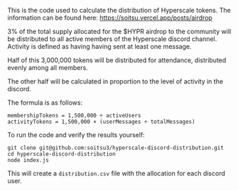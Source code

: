 This is the code used to calculate the distribution of Hyperscale tokens. The information can be found here: https://soitsu.vercel.app/posts/airdrop


3% of the total supply allocated for the $HYPR airdrop to the community will be distributed to all active members of the Hyperscale discord channel. Activity is defined as having having sent at least one message.

Half of this 3,000,000 tokens will be distributed for attendance, distributed evenly among all members.

The other half will be calculated in proportion to the level of activity in the discord. 

The formula is as follows:

```
membershipTokens = 1,500,000 ÷ activeUsers
activityTokens = 1,500,000 × (userMessages ÷ totalMessages)
```

To run the code and verify the results yourself:

```
git clone git@github.com:soitsu3/hyperscale-discord-distribution.git
cd hyperscale-discord-distribution
node index.js
```

This will create a `distribution.csv` file with the allocation for each discord user.